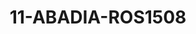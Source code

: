 ---
title: 11-ABADIA-ROS1508
image: /v1543919832/viterbo/11-ABADIA-ROS1508.jpg
brand: rosa-clara
layout: vestito
---